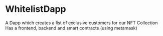 # WhitelistDapp
A Dapp which creates a list of exclusive customers for our NFT Collection
Has a frontend, backend and smart contracts (using metamask)

